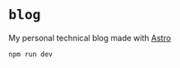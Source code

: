 # `blog`

My personal technical blog made with [Astro](https://astro.build/)

```sh
npm run dev
```
